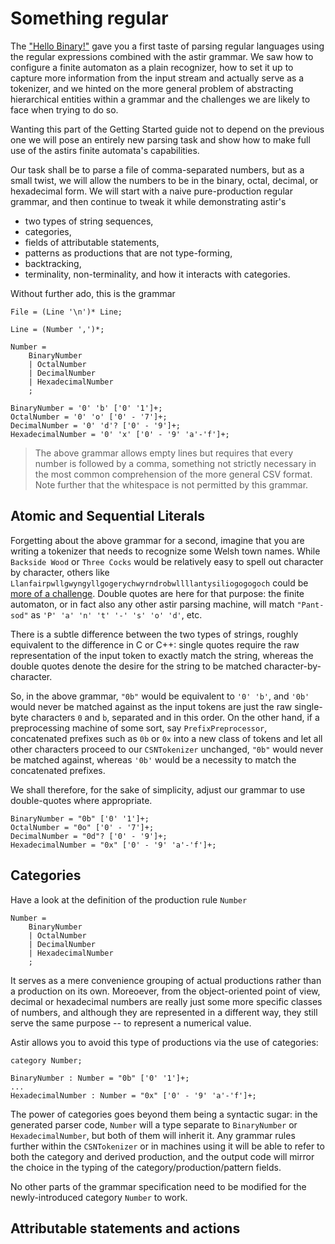 # Something regular

The ["Hello Binary!"](#/hello_binary) gave you a first taste of parsing regular languages using the regular expressions combined with the astir grammar. We saw how to configure a finite automaton as a plain recognizer, how to set it up to capture more information from the input stream and actually serve as a tokenizer, and we hinted on the more general problem of abstracting hierarchical entities within a grammar and the challenges we are likely to face when trying to do so.

Wanting this part of the Getting Started guide not to depend on the previous one we will pose an entirely new parsing task and show how to make full use of the astirs finite automata's capabilities.

Our task shall be to parse a file of comma-separated numbers, but as a small twist, we will allow the numbers to be in the binary, octal, decimal, or hexadecimal form. We will start with a naive pure-production regular grammar, and then continue to tweak it while demonstrating astir's

* two types of string sequences,
* categories,
* fields of attributable statements,
* patterns as productions that are not type-forming,
* backtracking,
* terminality, non-terminality, and how it interacts with categories.

Without further ado, this is the grammar

```astir
File = (Line '\n')* Line;

Line = (Number ',')*;

Number =
    BinaryNumber
    | OctalNumber
    | DecimalNumber
    | HexadecimalNumber
    ;

BinaryNumber = '0' 'b' ['0' '1']+;
OctalNumber = '0' 'o' ['0' - '7']+;
DecimalNumber = '0' 'd'? ['0' - '9']+;
HexadecimalNumber = '0' 'x' ['0' - '9' 'a'-'f']+;

```
> The above grammar allows empty lines but requires that every number is followed by a comma, something not strictly necessary in the most common comprehension of the more general CSV format. 
> Note further that the whitespace is not permitted by this grammar.

## Atomic and Sequential Literals
Forgetting about the above grammar for a second, imagine that you are writing a tokenizer that needs to recognize some Welsh town names. While `Backside Wood` or `Three Cocks` would be relatively easy to spell out character by character, others like `Llanfairpwllgwyngyllgogerychwyrndrobwllllantysiliogogogoch` could be [more of a challenge](https://www.youtube.com/watch?v=fHxO0UdpoxM). Double quotes are here for that purpose: the finite automaton, or in fact also any other astir parsing machine, will match `"Pant-sod"` as `'P' 'a' 'n' 't' '-' 's' 'o' 'd'`, etc.

There is a subtle difference between the two types of strings, roughly equivalent to the difference in C or C++: single quotes require the raw representation of the input token to exactly match the string, whereas the double quotes denote the desire for the string to be matched character-by-character.

So, in the above grammar, `"0b"` would be equivalent to `'0' 'b'`, and `'0b'` would never be matched against as the input tokens are just the raw single-byte characters `0` and `b`, separated and in this order. On the other hand, if a preprocessing machine of some sort, say `PrefixPreprocessor`, concatenated prefixes such as `0b` or `0x` into a new class of tokens and let all other characters proceed to our `CSNTokenizer` unchanged, `"0b"` would never be matched against, whereas `'0b'` would be a necessity to match the concatenated prefixes.

We shall therefore, for the sake of simplicity, adjust our grammar to use double-quotes where appropriate.

```astir
BinaryNumber = "0b" ['0' '1']+;
OctalNumber = "0o" ['0' - '7']+;
DecimalNumber = "0d"? ['0' - '9']+;
HexadecimalNumber = "0x" ['0' - '9' 'a'-'f']+;
```

## Categories
Have a look at the definition of the production rule `Number`

```astir 
Number =
    BinaryNumber
    | OctalNumber
    | DecimalNumber
    | HexadecimalNumber
    ;
```

It serves as a mere convenience grouping of actual productions rather than a production on its own. Moreoever, from the object-oriented point of view, decimal or hexadecimal numbers are really just some more specific classes of numbers, and although they are represented in a different way, they still serve the same purpose -- to represent a numerical value.

Astir allows you to avoid this type of productions via the use of categories:

```astir
category Number;

BinaryNumber : Number = "0b" ['0' '1']+;
...
HexadecimalNumber : Number = "0x" ['0' - '9' 'a'-'f']+;
```

The power of categories goes beyond them being a syntactic sugar: in the generated parser code, `Number` will a type separate to `BinaryNumber` or `HexadecimalNumber`, but both of them will inherit it. Any grammar rules further within the `CSNTokenizer` or in machines using it will be able to refer to both the category and derived production, and the output code will mirror the choice in the typing of the category/production/pattern fields. 

No other parts of the grammar specification need to be modified for the newly-introduced category `Number` to work.

## Attributable statements and actions